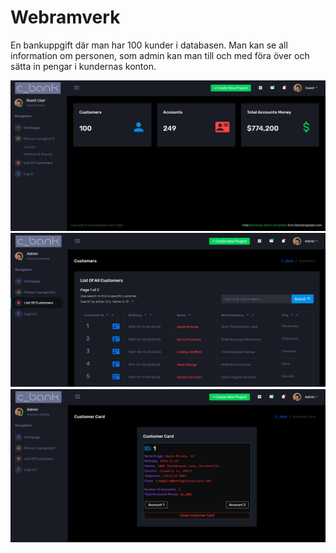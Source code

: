 # Webramverk

En bankuppgift där man har 100 kunder i databasen. Man kan se all information om personen, som admin kan man till och med föra över och sätta in pengar i kundernas konton.

![](static/assets/images/c_bank_1.jpg)
![](static/assets/images/c_bank_2.PNG)
![](static/assets/images/c_bank_3.PNG)
